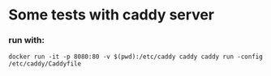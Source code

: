 # Some tests with caddy server

### run with:
```shell
docker run -it -p 8080:80 -v $(pwd):/etc/caddy caddy caddy run -config /etc/caddy/Caddyfile
```
